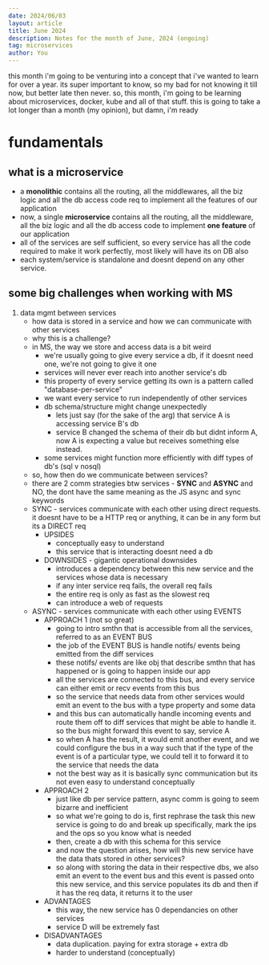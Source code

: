 ```yaml
---
date: 2024/06/03
layout: article
title: June 2024
description: Notes for the month of June, 2024 (ongoing)
tag: microservices
author: You
---
```


this month i'm going to be venturing into a concept that i've wanted to learn for over a year. its super important to know, so my bad for not knowing it till now, but better late then never. so, this month, i'm going to be learning about microservices, docker, kube and all of that stuff. this is going to take a lot longer than a month (my opinion), but damn, i'm ready

# fundamentals

## what is a microservice

- a **monolithic** contains all the routing, all the middlewares, all the biz logic and all the db access code req to implement all the features of our application
- now, a single **microservice** contains all the routing, all the middleware, all the biz logic and all the db access code to implement **one feature** of our application
- all of the services are self sufficient, so every service has all the code required to make it work perfectly, most likely will have its on DB also
- each system/service is standalone and doesnt depend on any other service.

## some big challenges when working with MS

1. data mgmt between services
   - how data is stored in a service and how we can communicate with other services
   - why this is a challenge?
   - in MS, the way we store and access data is a bit weird
     - we're usually going to give every service a db, if it doesnt need one, we're not going to give it one
     - services will never ever reach into another service's db
     - this property of every service getting its own is a pattern called "database-per-service"
     - we want every service to run independently of other services
     - db schema/structure might change unexpectedly
       - lets just say (for the sake of the arg) that service A is accessing service B's db
       - service B changed the schema of their db but didnt inform A, now A is expecting a value but receives something else instead.
     - some services might function more efficiently with diff types of db's (sql v nosql)
   - so, how then do we communicate between services?
   - there are 2 comm strategies btw services - **SYNC** and **ASYNC** and NO, the dont have the same meaning as the JS async and sync keywords
   - SYNC - services communicate with each other using direct requests. it doesnt have to be a HTTP req or anything, it can be in any form but its a DIRECT req
     - UPSIDES
       - conceptually easy to understand
       - this service that is interacting doesnt need a db
     - DOWNSIDES - gigantic operational downsides
       - introduces a dependency between this new service and the services whose data is necessary
       - if any inter service req fails, the overall req fails
       - the entire req is only as fast as the slowest req
       - can introduce a web of requests
   - ASYNC - services communicate with each other using EVENTS
     - APPROACH 1 (not so great)
       - going to intro smthn that is accessible from all the services, referred to as an EVENT BUS
       - the job of the EVENT BUS is handle notifs/ events being emitted from the diff services
       - these notifs/ events are like obj that describe smthn that has happened or is going to happen inside our app
       - all the services are connected to this bus, and every service can either emit or recv events from this bus
       - so the service that needs data from other services would emit an event to the bus with a type property and some data
       - and this bus can automatically handle incoming events and route them off to diff services that might be able to handle it. so the bus might forward this event to say, service A
       - so when A has the result, it would emit another event, and we could configure the bus in a way such that if the type of the event is of a particular type, we could tell it to forward it to the service that needs the data
       - not the best way as it is basically sync communication but its not even easy to understand conceptually
     - APPROACH 2
       - just like db per service pattern, async comm is going to seem bizarre and inefficient
       - so what we're going to do is, first rephrase the task this new service is going to do and break up specifically, mark the ips and the ops so you know what is needed
       - then, create a db with this schema for this service
       - and now the question arises, how will this new service have the data thats stored in other services?
       - so along with storing the data in their respective dbs, we also emit an event to the event bus and this event is passed onto this new service, and this service populates its db and then if it has the req data, it returns it to the user
     - ADVANTAGES
       - this way, the new service has 0 dependancies on other services
       - service D will be extremely fast
     - DISADVANTAGES
       - data duplication. paying for extra storage + extra db
       - harder to understand (conceptually)
